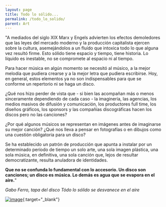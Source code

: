 ```yaml
---
layout: page
title: Todo lo sólido...
permalink: /todo_lo_solido/
parent: Art
---
```


"A mediados del siglo XIX Marx y Engels advierten los efectos demoledores que las leyes del mercado moderno y la producción capitalista ejercen sobre la cultura, asemejándolos a un fluído que intoxica todo lo que alguna vez resultó firme. Esto sólido tiene espacio y tiempo, tiene historia. Lo líquido es inestable, no se compromete al espacio ni al tiempo.

Para hacer música en algún momento se necesitó al músico, a la mejor melodía que pudiera crearse y a la mejor letra que pudiera escribirse. Hoy, en general, estos elementos ya no son indispensables para que se conforme un repertorio ni se haga un disco.

¿Qué nos hizo perder de vista que - si bien las acompañan más o menos sinceramente dependiendo de cada caso - la imaginería, las agencias, los medios masivos de difusión y comunicación, los productores full time, los diseños gráficos, los sponsors y las compañías discográficas hacen los discos pero no las canciones?

¿Por qué algunos músicos se representan en imágenes antes de imaginarse su mejor canción? ¿Qué nos lleva a pensar en fotografías o en dibujos como una cuestión obligatoria para un disco?

Se ha establecido un patrón de producción que apunta a instalar por un determinado período de tiempo un solo arte, una sola imagen plástica, una sola música, en definitiva, una sola canción que, lejos de resultar democratizante, resulta anuladora de identidades.

**Que no se confunda lo fundamental con lo accesorio. Un disco son canciones; un disco es música. Lo demás es agua que se evapora en el aire.**"

_Gabo Ferro, tapa del disco Tódo lo sólido se desvanece en el aire_

[![image](../assets/images/gabo_todo-lo-solido.jpeg)](https://youtu.be/m04hKq9DETw?feature=shared){:target="\_blank"}
